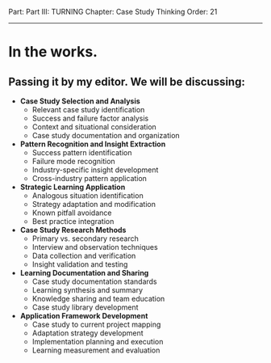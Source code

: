 Part: Part III: TURNING
Chapter: Case Study Thinking
Order: 21

---

# In the works.

## Passing it by my editor. We will be discussing:

- **Case Study Selection and Analysis**
  - Relevant case study identification
  - Success and failure factor analysis
  - Context and situational consideration
  - Case study documentation and organization
- **Pattern Recognition and Insight Extraction**
  - Success pattern identification
  - Failure mode recognition
  - Industry-specific insight development
  - Cross-industry pattern application
- **Strategic Learning Application**
  - Analogous situation identification
  - Strategy adaptation and modification
  - Known pitfall avoidance
  - Best practice integration
- **Case Study Research Methods**
  - Primary vs. secondary research
  - Interview and observation techniques
  - Data collection and verification
  - Insight validation and testing
- **Learning Documentation and Sharing**
  - Case study documentation standards
  - Learning synthesis and summary
  - Knowledge sharing and team education
  - Case study library development
- **Application Framework Development**
  - Case study to current project mapping
  - Adaptation strategy development
  - Implementation planning and execution
  - Learning measurement and evaluation

<div style="height: 120px;"></div>
